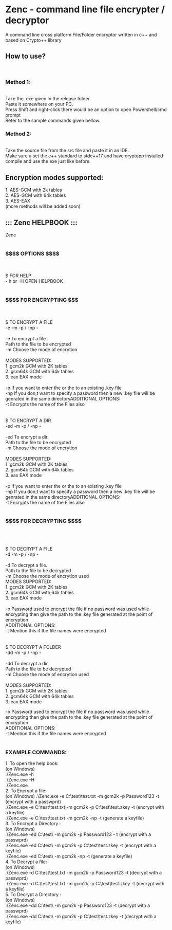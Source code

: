 <h1>Zenc - command line file encrypter / decryptor</h1>
A command line cross platform File/Folder encryptor written in c++ and based on Crypto++ library 

<h2>How to use?</h2> <br>
<h3>Method 1:</h3> <br>
        Take the .exe given in the release folder.<br>
        Paste it somewhere on your PC.<br>
        Press Shift and right-click there would be an option to open Powershell/cmd prompt<br>
        Refer to the sample commands given bellow.<br>
<h3>Method 2:</h3> <br>
        Take the source file from the src file and paste it in an IDE.<br>
        Make sure u set the c++ standard to stdc++17 and have cryptopp installed
        compile and use the exe just like before.<br>

<h2>Encryption modes supported:</h2>
1.  AES-GCM with 2k tables<br>
2.  AES-GCM with 64k tables<br>
3.  AES-EAX<br>
(more methods will be added soon)<br>

<h2>::: Zenc HELPBOOK :::<br></h2>
Zenc <OPTIONS/TO ENCRYPT A FILE/TO ENCRYPT A FOLDER/TO DECRYPT A FILE/TO DECRYPT A FOLDER><br>
<br>
<h3>$$$$ OPTIONS $$$$</h3><br>
<br>
$ FOR HELP<br>
- h or -H       OPEN HELPBOOK<br>
<br>
<h3>$$$$ FOR ENCRYPTING $$$</h3><br>
<br>
$ TO ENCRYPT A FILE<br>
-e <filepath> -m <mode> -p <password/key path> / -np -<additional_options><br>
<br>
-e              To encrypt a file.<br>
<filepath>      Path to the file to be encrypted<br>
-m              Choose the mode of encrytion<br>
<br>
MODES SUPPORTED:<br>
        1. gcm2k        GCM with 2K tables<br>
        2. gcm64k       GCM with 64k tables<br>
        3. eax          EAX mode<br>
<br>
-p              If you want to enter the <password> or the <path> to an existing .key file<br>
-np             If you don;t want to specify a password then a new .key file will be genrated in the same directoryADDITIONAL OPTIONS:<br>
-t              Encrypts the name of the Files also<br>
<br>
<br>
$ TO ENCRYPT A DIR<br>
-ed <folderpath> -m <mode> -p <password/key path> / -np -<additional_options><br>
<br>
-ed             To encrypt a dir.<br>
<folderpath>    Path to the file to be encrypted<br>
-m              Choose the mode of encrytion<br>
<br>
MODES SUPPORTED:<br>
        1. gcm2k        GCM with 2K tables<br>
        2. gcm64k       GCM with 64k tables<br>
        3. eax          EAX mode<br>
<br>
-p              If you want to enter the <password> or the <path> to an existing .key file<br>
-np             If you don;t want to specify a password then a new .key file will be genrated in the same directoryADDITIONAL OPTIONS:<br>
-t              Encrypts the name of the Files also<br>
<br>
<h3>$$$$ FOR DECRYPTING $$$$</h3><br>
<br>
<br>
$ TO DECRYPT A FILE<br>
-d <filepath> -m <mode> -p <password/key path> / -np -<additional_options><br>
<br>
-d              To decrypt a file.<br>
<filepath>      Path to the file to be decrypted<br>
-m              Choose the mode of encrytion used
<br>
MODES SUPPORTED:<br>
        1. gcm2k        GCM with 2K tables<br>
        2. gcm64k       GCM with 64k tables<br>
        3. eax          EAX mode<br>
<br>
-p              Password used to encrypt the file if no password was used while encrypting then give the path to the .key file generated at the point of encryption<br>
ADDITIONAL OPTIONS:<br>
-t              Mention this if the file names were encrypted<br>
<br>
<br>
$ TO DECRYPT A FOLDER<br>
-dd <folderpath> -m <mode> -p <password/key path> / -np -<additional_options><br>
<br>
-dd             To decrypt a dir.<br>
<folderpath>    Path to the file to be decrypted<br>
-m              Choose the mode of encrytion used<br>
<br>
MODES SUPPORTED:<br>
        1. gcm2k        GCM with 2K tables<br>
        2. gcm64k       GCM with 64k tables<br>
        3. eax          EAX mode<br>

-p              Password used to encrypt the file if no password was used while encrypting then give the path to the .key file generated at the point of encryption<br>
ADDITIONAL OPTIONS:<br>
-t              Mention this if the file names were encrypted<br>
<br>

<h3>EXAMPLE COMMANDS:<br></h3>
1. To open the help book:<br>
    (on Windows)<br>
    .\Zenc.exe -h<br>
    .\Zenc.exe -H<br>
    .\Zenc.exe<br>
2. To Encrypt a file:<br>
    (on Windows)
    .\Zenc.exe -e C:\test\test.txt -m gcm2k -p Password123 -t (encrypt with a passwprd)<br>
    .\Zenc.exe -e C:\test\test.txt -m gcm2k -p C:\test\test.zkey -t (encrypt with a keyfile)<br>
    .\Zenc.exe -e C:\test\test.txt -m gcm2k -np -t (generate a keyfile)<br>
3. To Encrypt a Directory :<br>
    (on Windows)<br>
    .\Zenc.exe -ed C:\test\ -m gcm2k -p Password123 - t (encrypt with a passwprd)<br>
    .\Zenc.exe -ed C:\test\ -m gcm2k -p C:\test\test.zkey -t (encrypt with a keyfile)<br>
    .\Zenc.exe -ed C:\test\ -m gcm2k -np -t (generate a keyfile)<br>
4. To Decrypt a file:<br>
    (on Windows)<br>
    .\Zenc.exe -d C:\test\test.txt -m gcm2k -p Password123 -t (decrypt with a passwprd)<br>
    .\Zenc.exe -d C:\test\test.txt -m gcm2k -p C:\test\test.zkey -t (decrypt with a keyfile)<br>
5. To Decrypt a Directory :<br>
    (on Windows)<br>
    .\Zenc.exe -dd C:\test\ -m gcm2k -p Password123 -t (decrypt with a passwprd)<br>
    .\Zenc.exe -dd C:\test\ -m gcm2k -p C:\test\test.zkey -t (decrypt with a keyfile)<br>
  
